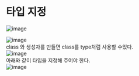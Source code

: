 # 타입 지정

![image](https://user-images.githubusercontent.com/99688960/236997386-81908eeb-237e-40a4-b91e-7ac6767822cc.png)  

![image](https://user-images.githubusercontent.com/99688960/236997439-6000f864-17d6-49b1-996b-24ab5791af85.png)  
class 와 생성자를 만들면 class를 type처럼 사용할 수있다.  
![image](https://user-images.githubusercontent.com/99688960/236997545-69957b5f-c76b-4e0f-a1f7-2a3b2c672005.png)  
아래와 같이 타입을 지정해 주어야 한다.  
![image](https://user-images.githubusercontent.com/99688960/236997654-3b49b5aa-d404-429f-8b99-f24f7f7fc16f.png)


 
